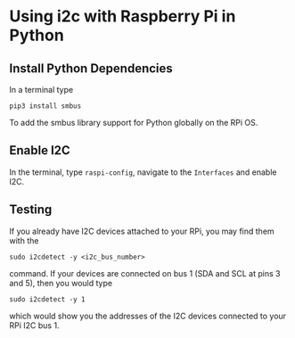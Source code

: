 # Using i2c with Raspberry Pi in Python

## Install Python Dependencies

In a terminal type

```
pip3 install smbus
```

To add the smbus library support for Python globally on the RPi OS.

## Enable I2C

In the terminal, type `raspi-config`, navigate to the `Interfaces` and enable I2C.

## Testing

If you already have I2C devices attached to your RPi, you may find them with the

```
sudo i2cdetect -y <i2c_bus_number>
```
command. If your devices are connected on bus 1 (SDA and SCL at pins 3 and 5), then you would type

```
sudo i2cdetect -y 1
```
which would show you the addresses of the I2C devices connected to your RPi I2C bus 1.
